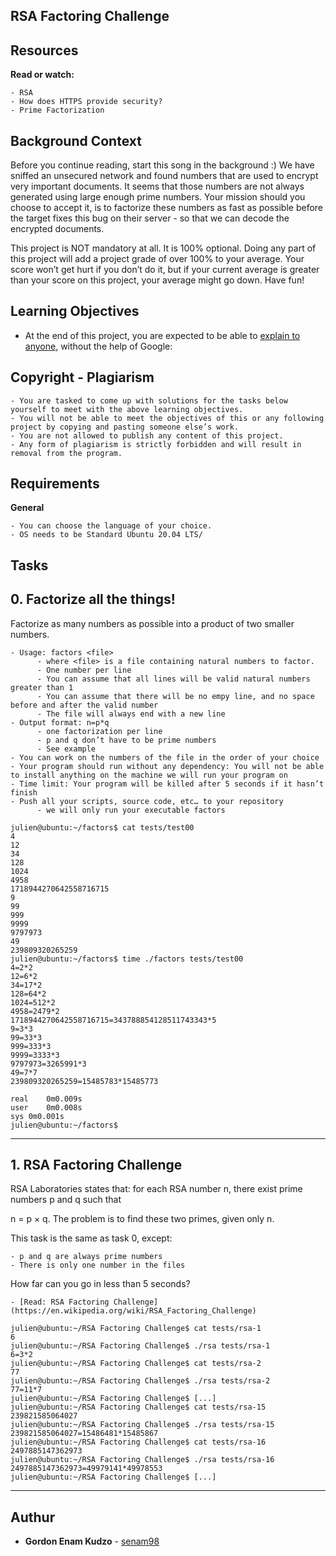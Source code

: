 ## RSA Factoring Challenge



## Resources
   **Read or watch:**

    - RSA
    - How does HTTPS provide security?
    - Prime Factorization



## Background Context
Before you continue reading, start this song in the background :)
We have sniffed an unsecured network and found numbers that are used to encrypt very important documents. It seems that those numbers are not always generated using large enough prime numbers. Your mission should you choose to accept it, is to factorize these numbers as fast as possible before the target fixes this bug on their server - so that we can decode the encrypted documents.

This project is NOT mandatory at all. It is 100% optional. Doing any part of this project will add a project grade of over 100% to your average. Your score won’t get hurt if you don’t do it, but if your current average is greater than your score on this project, your average might go down. Have fun!
 


## Learning Objectives

   - At the end of this project, you are expected to be able to [explain to anyone](https://alx-intranet.hbtn.io/rltoken/XQ_E28qyePVdJn1Irb_Dfg), without the help of Google:



## Copyright - Plagiarism
    - You are tasked to come up with solutions for the tasks below yourself to meet with the above learning objectives.
    - You will not be able to meet the objectives of this or any following project by copying and pasting someone else’s work.
    - You are not allowed to publish any content of this project.
    - Any form of plagiarism is strictly forbidden and will result in removal from the program.



## Requirements

   **General**

    - You can choose the language of your choice.
    - OS needs to be Standard Ubuntu 20.04 LTS/



## Tasks


## 0. Factorize all the things!

Factorize as many numbers as possible into a product of two smaller numbers.

    - Usage: factors <file>
          - where <file> is a file containing natural numbers to factor.
          - One number per line
          - You can assume that all lines will be valid natural numbers greater than 1
          - You can assume that there will be no empy line, and no space before and after the valid number
          - The file will always end with a new line
    - Output format: n=p*q
          - one factorization per line
          - p and q don’t have to be prime numbers
          - See example
    - You can work on the numbers of the file in the order of your choice
    - Your program should run without any dependency: You will not be able to install anything on the machine we will run your program on
    - Time limit: Your program will be killed after 5 seconds if it hasn’t finish
    - Push all your scripts, source code, etc… to your repository
          - we will only run your executable factors

```
julien@ubuntu:~/factors$ cat tests/test00 
4
12
34
128
1024
4958
1718944270642558716715
9
99
999
9999
9797973
49
239809320265259
julien@ubuntu:~/factors$ time ./factors tests/test00
4=2*2
12=6*2
34=17*2
128=64*2
1024=512*2
4958=2479*2
1718944270642558716715=343788854128511743343*5
9=3*3
99=33*3
999=333*3
9999=3333*3
9797973=3265991*3
49=7*7
239809320265259=15485783*15485773

real    0m0.009s
user    0m0.008s
sys 0m0.001s
julien@ubuntu:~/factors$
```
---





## 1. RSA Factoring Challenge

RSA Laboratories states that: for each RSA number n, there exist prime numbers p and q such that

n = p × q. The problem is to find these two primes, given only n.

This task is the same as task 0, except:

    - p and q are always prime numbers
    - There is only one number in the files
How far can you go in less than 5 seconds?

    - [Read: RSA Factoring Challenge](https://en.wikipedia.org/wiki/RSA_Factoring_Challenge)


```
julien@ubuntu:~/RSA Factoring Challenge$ cat tests/rsa-1
6
julien@ubuntu:~/RSA Factoring Challenge$ ./rsa tests/rsa-1
6=3*2
julien@ubuntu:~/RSA Factoring Challenge$ cat tests/rsa-2
77
julien@ubuntu:~/RSA Factoring Challenge$ ./rsa tests/rsa-2
77=11*7
julien@ubuntu:~/RSA Factoring Challenge$ [...]  
julien@ubuntu:~/RSA Factoring Challenge$ cat tests/rsa-15
239821585064027
julien@ubuntu:~/RSA Factoring Challenge$ ./rsa tests/rsa-15 
239821585064027=15486481*15485867
julien@ubuntu:~/RSA Factoring Challenge$ cat tests/rsa-16
2497885147362973
julien@ubuntu:~/RSA Factoring Challenge$ ./rsa tests/rsa-16
2497885147362973=49979141*49978553
julien@ubuntu:~/RSA Factoring Challenge$ [...]
```
---





## Authur

- **Gordon Enam Kudzo** - [senam98](https://github.com/senam98)
